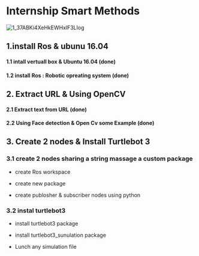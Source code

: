 # Internship Smart Methods 

![1_37ABKi4XeHkEWHxlF3LIog](https://user-images.githubusercontent.com/62897025/85574504-d6e9ea80-b604-11ea-9eee-5fb5972cb1e1.gif)


## 1.install Ros & ubunu 16.04

#### 1.1 intall vertuall box & Ubuntu 16.04 (done)

#### 1.2 install Ros : Robotic opreating system (done)

## 2. Extract URL & Using OpenCV

#### 2.1 Extract text from URL (done)

#### 2.2 Using Face detection & Open Cv some Example (done)

## 3. Create 2 nodes & Install Turtlebot 3

### 3.1 create 2 nodes sharing a string massage a custom package 

 - create Ros workspace 

 - create new package 

 - create publosher & subscriber nodes using python

### 3.2 instal turtlebot3

 - install turtlebot3 package 

- install turtlebot3_sunulation package

- Lunch any simulation file

